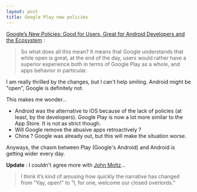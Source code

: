 ```yaml
---
layout: post
title: Google Play new policies
---
```


[Google’s New Policies: Good for Users, Great for Android Developers and the Ecosystem](http://blog.inner-active.com/2013/08/googles-new-policies-good-for-users-great-for-android-developers-and-the-ecosystem/) :

> So what does all this mean? It means that Google understands that while open is great, at the end of the day, users would rather have a superior experience both in terms of Google Play as a whole, and apps behavior in particular.

I am really thrilled by the changes, but I can't help smiling. Android might be "open", Google is definitely not.

This makes me wonder…

* Android was the alternative to iOS because of the lack of policies (at least, by the developers). Google Play is now a lot more similar to the App Store. It is not as strict though.
* Will Google remove the abusive apps retroactively ?
* China ? Google was already out, but this will make the situation worse.

Anyways, the chasm between Play (Google's Android) and Android is getting wider every day.

**Update** : I couldn't agree more with [John Moltz](http://verynicewebsite.net/2013/08/open-always-loses/)...

> I think it’s kind of amusing how quickly the narrative has changed from “Yay, open!” to “I, for one, welcome our closed overlords.”
